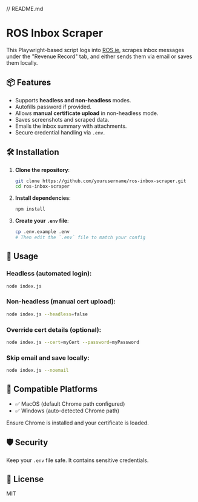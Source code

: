 // README.md
# ROS Inbox Scraper

This Playwright-based script logs into [ROS.ie](https://www.ros.ie), scrapes inbox messages under the "Revenue Record" tab, and either sends them via email or saves them locally.

## 📦 Features

- Supports **headless and non-headless** modes.
- Autofills password if provided.
- Allows **manual certificate upload** in non-headless mode.
- Saves screenshots and scraped data.
- Emails the inbox summary with attachments.
- Secure credential handling via `.env`.

## 🛠 Installation

1. **Clone the repository**:
   ```bash
   git clone https://github.com/yourusername/ros-inbox-scraper.git
   cd ros-inbox-scraper
   ```

2. **Install dependencies**:
   ```bash
   npm install
   ```

3. **Create your `.env` file**:
   ```bash
   cp .env.example .env
   # Then edit the `.env` file to match your config
   ```

## 🚀 Usage

### Headless (automated login):
```bash
node index.js
```

### Non-headless (manual cert upload):
```bash
node index.js --headless=false
```

### Override cert details (optional):
```bash
node index.js --cert=myCert --password=myPassword
```

### Skip email and save locally:
```bash
node index.js --noemail
```

## 💽 Compatible Platforms

- ✅ MacOS (default Chrome path configured)
- ✅ Windows (auto-detected Chrome path)

Ensure Chrome is installed and your certificate is loaded.

## 🛡 Security

Keep your `.env` file safe. It contains sensitive credentials.

## 🧹 License

MIT
